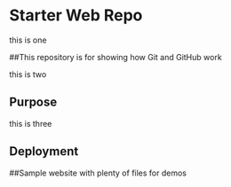# Starter Web Repo

this is one

##This repository is for showing how Git and GitHub work

this is two

## Purpose

this is three

## Deployment

##Sample website with plenty of files for demos
